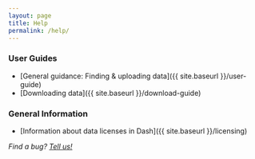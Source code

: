```yaml
---
layout: page
title: Help
permalink: /help/
---
```


### User Guides

* [General guidance: Finding & uploading data]({{ site.baseurl }}/user-guide)
* [Downloading data]({{ site.baseurl }}/download-guide)

### General Information

* [Information about data licenses in Dash]({{ site.baseurl }}/licensing)

_Find a bug? [Tell us!](http://github.com/cdluc3/dash/issues)_
